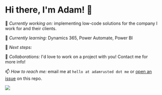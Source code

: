# Hi there, I'm Adam! 👋

🔨 *Currently working on:* implementing low-code solutions for the company I work for and their clients.

🌱 *Currently learning:* Dynamics 365, Power Automate, Power BI

🎯 *Next steps:* 

🤝 *Collaborations:* I'd love to work on a project with you! Contact me for more info!

📫 *How to reach me:* email me at `hello at adamrusted dot me` or [open an issue](https://github.com/adamrusted/adamrusted/issues/new) on this repo.

<a href="https://www.buymeacoffee.com/adamrusted" target="_blank"><img src="https://img.shields.io/static/v1?label=Buy%20Me%20A%20Coffee&message=adamrusted&color=FFDD00&logo=buy-me-a-coffee&logoColor=white"/></a>

<!--START_SECTION:badges-->
<!--END_SECTION:badges-->
